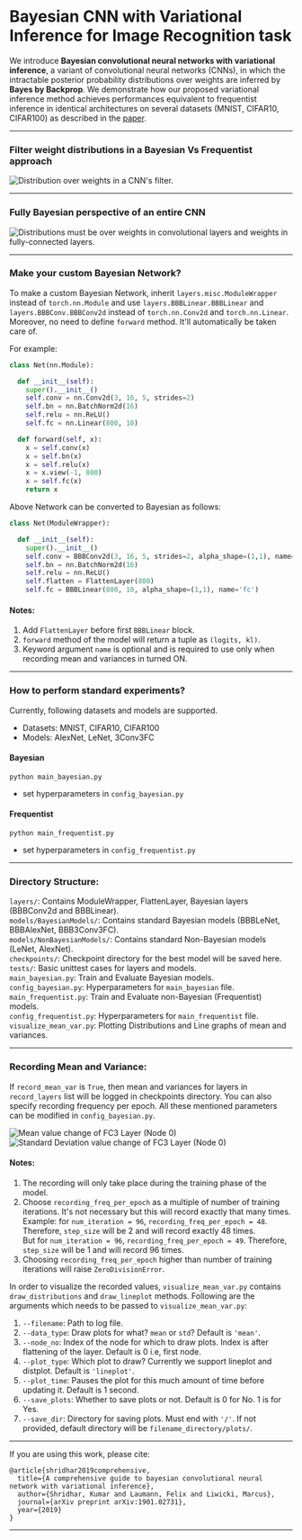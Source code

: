 # Bayesian CNN with Variational Inference for Image Recognition task

We introduce **Bayesian convolutional neural networks with variational inference**, a variant of convolutional neural networks (CNNs), in which the intractable posterior probability distributions over weights are inferred by **Bayes by Backprop**. We demonstrate how our proposed variational inference method achieves performances equivalent to frequentist inference in identical architectures on several datasets (MNIST, CIFAR10, CIFAR100) as described in the [paper](https://arxiv.org/abs/1901.02731).

---------------------------------------------------------------------------------------------------------


### Filter weight distributions in a Bayesian Vs Frequentist approach

![Distribution over weights in a CNN's filter.](experiments/figures/BayesCNNwithdist.png)

---------------------------------------------------------------------------------------------------------

### Fully Bayesian perspective of an entire CNN 

![Distributions must be over weights in convolutional layers and weights in fully-connected layers.](experiments/figures/CNNwithdist_git.png)

---------------------------------------------------------------------------------------------------------



### Make your custom Bayesian Network?
To make a custom Bayesian Network, inherit `layers.misc.ModuleWrapper` instead of `torch.nn.Module` and use `layers.BBBLinear.BBBLinear` and `layers.BBBConv.BBBConv2d` instead of `torch.nn.Conv2d` and `torch.nn.Linear`. Moreover, no need to define `forward` method. It'll automatically be taken care of. 

For example:  
```python
class Net(nn.Module):

  def __init__(self):
    super().__init__()
    self.conv = nn.Conv2d(3, 16, 5, strides=2)
    self.bn = nn.BatchNorm2d(16)
    self.relu = nn.ReLU()
    self.fc = nn.Linear(800, 10)

  def forward(self, x):
    x = self.conv(x)
    x = self.bn(x)
    x = self.relu(x)
    x = x.view(-1, 800)
    x = self.fc(x)
    return x
```
Above Network can be converted to Bayesian as follows:
```python
class Net(ModuleWrapper):

  def __init__(self):
    super().__init__()
    self.conv = BBBConv2d(3, 16, 5, strides=2, alpha_shape=(1,1), name='conv')
    self.bn = nn.BatchNorm2d(16)
    self.relu = nn.ReLU()
    self.flatten = FlattenLayer(800)
    self.fc = BBBLinear(800, 10, alpha_shape=(1,1), name='fc')
```

#### Notes: 
1. Add `FlattenLayer` before first `BBBLinear` block.  
2. `forward` method of the model will return a tuple as `(logits, kl)`.
3. Keyword argument `name` is optional and is required to use only when recording mean and variances in turned ON.

---------------------------------------------------------------------------------------------------------

### How to perform standard experiments?
Currently, following datasets and models are supported.  
* Datasets: MNIST, CIFAR10, CIFAR100  
* Models: AlexNet, LeNet, 3Conv3FC  

#### Bayesian

`python main_bayesian.py`
* set hyperparameters in `config_bayesian.py`


#### Frequentist

`python main_frequentist.py`
* set hyperparameters in `config_frequentist.py`

---------------------------------------------------------------------------------------------------------



### Directory Structure:
`layers/`:  Contains ModuleWrapper, FlattenLayer, Bayesian layers (BBBConv2d and BBBLinear).  
`models/BayesianModels/`: Contains standard Bayesian models (BBBLeNet, BBBAlexNet, BBB3Conv3FC).  
`models/NonBayesianModels/`: Contains standard Non-Bayesian models (LeNet, AlexNet).  
`checkpoints/`: Checkpoint directory for the best model will be saved here.  
`tests/`: Basic unittest cases for layers and models.  
`main_bayesian.py`: Train and Evaluate Bayesian models.  
`config_bayesian.py`: Hyperparameters for `main_bayesian` file.  
`main_frequentist.py`: Train and Evaluate non-Bayesian (Frequentist) models.  
`config_frequentist.py`: Hyperparameters for `main_frequentist` file.  
`visualize_mean_var.py`: Plotting Distributions and Line graphs of mean and variances.

---------------------------------------------------------------------------------------------------------



### Recording Mean and Variance:
If `record_mean_var` is `True`, then mean and variances for layers in `record_layers` list will be logged in checkpoints directory. You can also specify recording frequency per epoch. All these mentioned parameters can be modified in `config_bayesian.py`.  

![Mean value change of FC3 Layer (Node 0)](experiments/figures/fc3-node_0-mean-lineplot.jpg)
![Standard Deviation value change of FC3 Layer (Node 0)](experiments/figures/fc3-node_0-mean-lineplot.jpg)

#### Notes:
1. The recording will only take place during the training phase of the model.  
2. Choose `recording_freq_per_epoch` as a multiple of number of training iterations. It's not necessary but this will record exactly that many times.  
   Example: for `num_iteration = 96`, `recording_freq_per_epoch = 48`. Therefore, `step_size` will be 2 and will record exactly 48 times.  
   But for `num_iteration = 96`, `recording_freq_per_epoch = 49`. Therefore, `step_size` will be 1 and will record 96 times.  
3. Choosing `recording_freq_per_epoch` higher than number of training iterations will raise `ZeroDivisionError`.

In order to visualize the recorded values, `visualize_mean_var.py` contains `draw_distributions` and `draw_lineplot` methods. Following are the arguments which needs to be passed to `visualize_mean_var.py`:  
1. `--filename`: Path to log file.
2. `--data_type`: Draw plots for what? `mean` or `std`? Default is `'mean'`.  
3. `--node_no`: Index of the node for which to draw plots. Index is after flattening of the layer. Default is 0 i.e, first node.
4. `--plot_type`: Which plot to draw? Currently we support lineplot and distplot. Default is `'lineplot'`.
5. `--plot_time`: Pauses the plot for this much amount of time before updating it. Default is 1 second.
6. `--save_plots`: Whether to save plots or not. Default is 0 for No. 1 is for Yes.
7. `--save_dir`: Directory for saving plots. Must end with `'/'`. If not provided, default directory will be `filename_directory/plots/`.

---------------------------------------------------------------------------------------------------------


If you are using this work, please cite:

```
@article{shridhar2019comprehensive,
  title={A comprehensive guide to bayesian convolutional neural network with variational inference},
  author={Shridhar, Kumar and Laumann, Felix and Liwicki, Marcus},
  journal={arXiv preprint arXiv:1901.02731},
  year={2019}
}
```

--------------------------------------------------------------------------------------------------------
